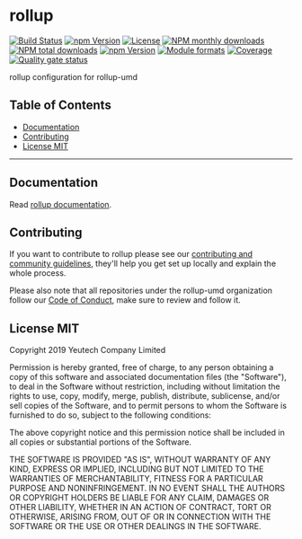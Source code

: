# rollup

[![Build Status](https://travis-ci.org/rollup-umd/rollup.svg?branch=master)](https://travis-ci.org/rollup-umd/rollup)
[![npm Version](https://img.shields.io/npm/v/@rollup-umd/rollup.svg?style=flat)](https://www.npmjs.com/package/@rollup-umd/rollup)
[![License](https://img.shields.io/npm/l/@rollup-umd/rollup.svg?style=flat)](https://www.npmjs.com/package/@rollup-umd/rollup)
[![NPM monthly downloads](https://img.shields.io/npm/dm/@rollup-umd/rollup.svg?style=flat)](https://npmjs.org/package/@rollup-umd/rollup)
[![NPM total downloads](https://img.shields.io/npm/dt/@rollup-umd/rollup.svg?style=flat)](https://npmjs.org/package/@rollup-umd/rollup)
[![npm Version](https://img.shields.io/node/v/@rollup-umd/rollup.svg?style=flat)](https://www.npmjs.com/package/@rollup-umd/rollup)
[![Module formats](https://img.shields.io/badge/module%20formats-umd%2C%20cjs%2C%20esm-green.svg?style=flat)](https://www.npmjs.com/package/@rollup-umd/rollup)
[![Coverage](https://sonarcloud.io/api/project_badges/measure?project=com.github.rollup-umd.rollup&metric=coverage)](https://sonarcloud.io/dashboard?id=com.github.rollup-umd.rollup) [![Quality gate status](https://sonarcloud.io/api/project_badges/measure?project=com.github.rollup-umd.rollup&metric=alert_status)](https://sonarcloud.io/dashboard?id=com.github.rollup-umd.rollup) 


rollup configuration for rollup-umd


## Table of Contents

  - [Documentation](#documentation)
  - [Contributing](#contributing)
  - [License MIT](#license-mit)

---

## Documentation

Read [rollup documentation](https://rollup-umd.github.io/rollup).


## Contributing

If you want to contribute to rollup please see our [contributing and community guidelines](https://github.com/rollup-umd/rollup/blob/master/.github/CONTRIBUTING.md), they\'ll help you get set up locally and explain the whole process.

Please also note that all repositories under the rollup-umd organization follow our [Code of Conduct](https://github.com/rollup-umd/rollup/blob/master/CODE_OF_CONDUCT.md), make sure to review and follow it.

## License MIT

Copyright 2019 Yeutech Company Limited

Permission is hereby granted, free of charge, to any person obtaining a copy of this software and associated documentation files (the "Software"), to deal in the Software without restriction, including without limitation the rights to use, copy, modify, merge, publish, distribute, sublicense, and/or sell copies of the Software, and to permit persons to whom the Software is furnished to do so, subject to the following conditions:

The above copyright notice and this permission notice shall be included in all copies or substantial portions of the Software.

THE SOFTWARE IS PROVIDED "AS IS", WITHOUT WARRANTY OF ANY KIND, EXPRESS OR IMPLIED, INCLUDING BUT NOT LIMITED TO THE WARRANTIES OF MERCHANTABILITY, FITNESS FOR A PARTICULAR PURPOSE AND NONINFRINGEMENT. IN NO EVENT SHALL THE AUTHORS OR COPYRIGHT HOLDERS BE LIABLE FOR ANY CLAIM, DAMAGES OR OTHER LIABILITY, WHETHER IN AN ACTION OF CONTRACT, TORT OR OTHERWISE, ARISING FROM, OUT OF OR IN CONNECTION WITH THE SOFTWARE OR THE USE OR OTHER DEALINGS IN THE SOFTWARE.

